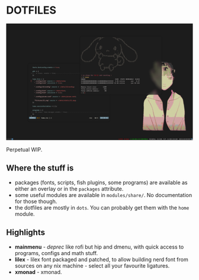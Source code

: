 # DOTFILES

![screenshot](./2023-11-02_04:30:42.png)

Perpetual WIP.

## Where the stuff is

- packages (fonts, scripts, fish plugins, some programs) are available as either an overlay or in the `packages` attribute.
- some useful modules are available in `modules/share/`. No documentation for those though.
- the dotfiles are mostly in `dots`. You can probably get them with the `home` module.

## Highlights

- **mainmenu** - *deprec* like rofi but hip and dmenu, with quick access to programs, configs and math stuff.
- **lilex** - lilex font packaged and patched, to allow building nerd font from sources on any nix machine - select all your favourite ligatures.
- **xmonad** - xmonad.
